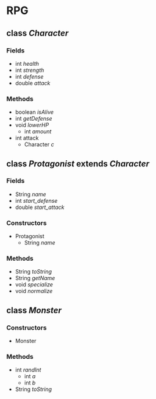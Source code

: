 # RPG

## class _Character_
### Fields
- int _health_
- int _strength_
- int _defense_
- double _attack_

### Methods
- boolean *isAlive*
- int _getDefense_
- void _lowerHP_
    - int _amount_
- int attack
    - Character _c_

## class _Protagonist_ extends _Character_
### Fields
- String _name_
- int _start_defense_
- double _start_attack_

### Constructors
- Protagonist
    - String _name_

### Methods
- String _toString_
- String _getName_
- void _specialize_
- void _normalize_

## class _Monster_
### Constructors
- Monster

### Methods
- int _randInt_
    - int _a_
    - int _b_
- String _toString_
